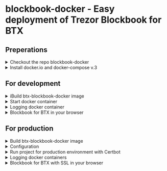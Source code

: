 # blockbook-docker - Easy deployment of Trezor Blockbook for BTX

## Preperations
<details>
<summary>Checkout the repo blockbook-docker</summary>
<br>
  
```sh
git clone https://github.com/dalijolijo/blockbook-docker.git
cd blockbook-docker
git checkout master
```
</details>

<details>
<summary>Install docker.io and docker-compose v.3</summary>
<br>
  
```sh
./install_docker.sh
```
</details>

## For development

<details>
<summary>iBuild btx-blockbook-docker image</summary>
<br>

Execute the deployment script:
```sh
./deploy_blockbook_btx.sh
```
</details>

<details>
<summary>Start docker container</summary>
<br>

```sh
docker run --rm --name btx-blockbook-docker -p 9154:9154 -d btx-blockbook-docker:latest
```
</details>

<details>
<summary>Logging docker container</summary>
<br>

Find running blockbook docker container:
```sh
docker ps
```
Check logging:
```sh
docker logs -f btx-blockbook-docker 
```
</details>

<details>
<summary>Blockbook for BTX in your browser</summary>
<br>

Type in: ``https://<SERVER IP>:9154`` 
</details>

## For production 

<details>
<summary>Build btx-blockbook-docker image</summary>
<br>
  
Execute the deployment script:
```sh
./deploy_blockbook_btx.sh
```
</details>

<details>
<summary>Configuration</summary>
<br>
  
* Replace ***example.com*** domain names in *data/nginx/conf_ssl.d/nginx.conf* folder and in *init-letsencrypt.sh* script with your domain name(s).
* Set in *init-letsencrypt.sh* script ``staging=1`` if you're testing your setup to avoid hitting request limits.
</details>

<details>
<summary>Run project for production environment with Certbot</summary>
<br>

You can get your SSL certificates from Let's Encrypt by running *init-letsencrypt.sh* script. 
```sh
./init-letsencrypt.sh
```

This script will also start your containers. 

In case you down your containers, you can restart them by following command:

```sh
docker-compose up -d
```
</details>

<details>
<summary>Logging docker containers</summary>
<br>

Check logs of docker containers:
```sh
docker-compose logs -f
```
</details>

<details>
<summary>Blockbook for BTX with SSL in your browser</summary>
<br>

Type in: ``https://<YOUR_DOMAIN_NAME>``
